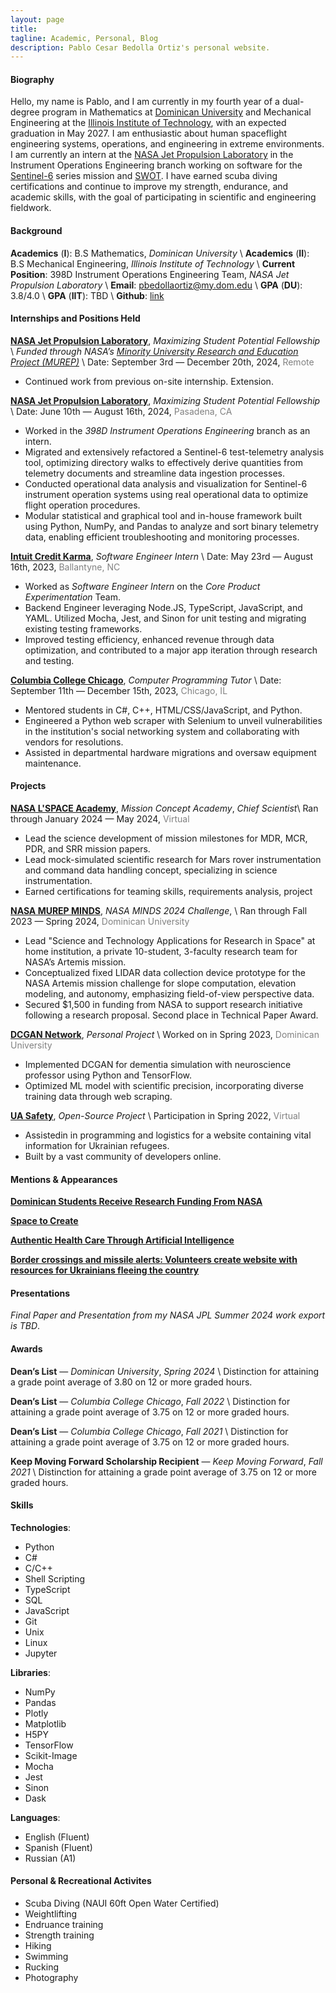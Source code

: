 ```yaml
---
layout: page
title: 
tagline: Academic, Personal, Blog
description: Pablo Cesar Bedolla Ortiz's personal website.
---
```


#### Biography
Hello, my name is Pablo, and I am currently in my fourth year of a dual-degree program in Mathematics at [Dominican University](https://www.dom.edu/) and Mechanical Engineering at the [Illinois Institute of Technology](https://www.iit.edu/), with an expected graduation in May 2027. I am enthusiastic about human spaceflight engineering systems, operations, and engineering in extreme environments. I am currently an intern at the [NASA Jet Propulsion Laboratory](https://www.jpl.nasa.gov/) in the Instrument Operations Engineering branch working on software for the [Sentinel-6](https://www.jpl.nasa.gov/missions/sentinel-6) series mission and [SWOT](https://swot.jpl.nasa.gov/). I have earned scuba diving certifications and continue to improve my strength, endurance, and academic skills, with the goal of participating in scientific and engineering fieldwork.

#### Background 
__Academics__ (__I__): B.S Mathematics, _Dominican University_ \\
__Academics__ (__II__): B.S Mechanical Engineering, _Illinois Institute of Technology_ \\
__Current Position__: 398D Instrument Operations Engineering Team, _NASA Jet Propulsion Laboratory_ \\
__Email__: <a href="pbedollaortiz@my.dom.edu">pbedollaortiz@my.dom.edu</a> \\
__GPA__ (__DU__): 3.8/4.0 \\
__GPA__ (__IIT__): TBD \\
__Github__: [link](https://github.com/bedolpab) 

#### Internships and Positions Held
__[NASA Jet Propulsion Laboratory](https://www.jpl.nasa.gov/)__, _Maximizing Student Potential Fellowship_ \\
_Funded through NASA’s [Minority University Research and Education Project (MUREP)](https://www.nasa.gov/learning-resources/minority-university-research-education-project/)_ \\
Date: September 3rd — December 20th, 2024, <span style="color:gray">Remote</span>

- Continued work from previous on-site internship. Extension. 

__[NASA Jet Propulsion Laboratory](https://www.jpl.nasa.gov/)__, _Maximizing Student Potential Fellowship_ \\
Date: June 10th — August 16th, 2024, <span style="color:gray">Pasadena, CA</span>

- Worked in the _398D Instrument Operations Engineering_ branch as an intern. 
- Migrated and extensively refactored a Sentinel-6 test-telemetry analysis tool, optimizing directory walks to effectively derive quantities from telemetry documents and streamline data ingestion processes.
- Conducted operational data analysis and visualization for Sentinel-6 instrument operation systems using real operational data to optimize flight operation procedures.
- Modular statistical and graphical tool and in-house framework built using Python, NumPy, and Pandas to analyze and sort binary telemetry data, enabling efficient troubleshooting and monitoring processes.

__[Intuit Credit Karma](https://www.creditkarma.com/)__, _Software Engineer Intern_ \\
Date: May 23rd — August 16th, 2023, <span style="color:gray">Ballantyne, NC</span>

- Worked as _Software Engineer Intern_ on the _Core Product Experimentation_ Team.
- Backend Engineer leveraging Node.JS, TypeScript, JavaScript, and YAML. Utilized Mocha, Jest, and Sinon for unit testing and migrating existing testing frameworks.
- Improved testing efficiency, enhanced revenue through data optimization, and contributed to a major app iteration through research and testing.

__[Columbia College Chicago](https://students.colum.edu/academic-services/academic-center-for-tutoring/)__, _Computer Programming Tutor_ \\
Date: September 11th — December 15th, 2023, <span style="color:gray">Chicago, IL</span>

- Mentored students in C#, C++, HTML/CSS/JavaScript, and Python.
- Engineered a Python web scraper with Selenium to unveil vulnerabilities in the institution's social networking system and collaborating with vendors for resolutions.
- Assisted in departmental hardware migrations and oversaw equipment maintenance.

#### Projects
__[NASA L'SPACE Academy](https://www.lspace.asu.edu/)__, _Mission Concept Academy_, _Chief Scientist_\\
Ran through January 2024 — May 2024, <span style="color:gray">Virtual</span>

- Lead the science development of mission milestones for MDR, MCR, PDR, and SRR mission papers.
- Lead mock-simulated scientific research for Mars rover instrumentation and command data handling concept, specializing in science instrumentation.
- Earned certifications for teaming skills, requirements analysis, project

__[NASA MUREP MINDS](https://shorturl.at/vyAOi)__, _NASA MINDS 2024 Challenge_, \\
Ran through Fall 2023 — Spring 2024, <span style="color:gray">Dominican University</span>

- Lead "Science and Technology Applications for Research in Space" at home institution, a private 10-student, 3-faculty research team for NASA’s Artemis mission.
- Conceptualized fixed LIDAR data collection device prototype for the NASA Artemis mission challenge for slope computation, elevation modeling, and autonomy, emphasizing field-of-view perspective data.
- Secured $1,500 in funding from NASA to support research initiative following a research proposal. Second place in Technical Paper Award.

__[DCGAN Network](https://github.com/bedolpab/Lapses)__, _Personal Project_ \\
Worked on in Spring 2023, <span style="color:gray">Dominican University</span>

- Implemented DCGAN for dementia simulation with neuroscience professor using Python and TensorFlow.
- Optimized ML model with scientific precision, incorporating diverse training data through web scraping.

__[UA Safety](https://github.com/Ukraine-Relief-Efforts/ukraine-info-guide)__, _Open-Source Project_ \\
Participation in Spring 2022, <span style="color:gray">Virtual</span>

- Assistedin in programming and logistics for a website containing vital information for Ukrainian refugees. 
- Built by a vast community of developers online.

#### Mentions & Appearances
__[Dominican Students Receive Research Funding From NASA](https://dominicanstar.com/dominican-students-receive-research-funding-from-nasa/)__ 

__[Space to Create](https://our.dom.edu/admission/undergraduate/lp/innovation-space)__

__[Authentic Health Care Through Artificial Intelligence](https://www.dom.edu/magazine/fall2023/authentic-health-care)__

__[Border crossings and missile alerts: Volunteers create website with resources for Ukrainians fleeing the country](https://columbiachronicle.com/border-crossings-and-missile-alerts-volunteers-create-website-with-resources-for-ukrainians-fleeing-the-country)__

#### Presentations
_Final Paper and Presentation from my NASA JPL Summer 2024 work export is TBD_.

#### Awards

__Dean’s List__ — _Dominican University_, _Spring 2024_ \\
Distinction for attaining a grade point average of 3.80 on 12 or more graded hours.

__Dean’s List__ — _Columbia College Chicago_, _Fall 2022_ \\
Distinction for attaining a grade point average of 3.75 on 12 or more graded hours.

__Dean’s List__ — _Columbia College Chicago_, _Fall 2021_ \\
Distinction for attaining a grade point average of 3.75 on 12 or more graded hours.

__Keep Moving Forward Scholarship Recipient__ — _Keep Moving Forward_, _Fall 2021_ \\
 Distinction for attaining a grade point average of 3.75 on 12 or more graded hours.

#### Skills
__Technologies__: 
- Python 
- C#
- C/C++
- Shell Scripting
- TypeScript
- SQL
- JavaScript
- Git
- Unix
- Linux
- Jupyter 

__Libraries__: 
- NumPy
- Pandas
- Plotly
- Matplotlib
- H5PY
- TensorFlow
- Scikit-Image
- Mocha
- Jest
- Sinon
- Dask

__Languages__: 
- English (Fluent)
- Spanish (Fluent)
- Russian (A1)

#### Personal & Recreational Activites
- Scuba Diving (NAUI 60ft Open Water Certified)
- Weightlifting
- Endruance training
- Strength training
- Hiking 
- Swimming
- Rucking
- Photography